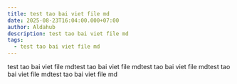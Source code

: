 ```yaml
---
title: test tao bai viet file md
date: 2025-08-23T16:04:00.000+07:00
author: Aldahub
description: test tao bai viet file md
tags:
  - test tao bai viet file md
---
```

test tao bai viet file mdtest tao bai viet file mdtest tao bai viet file mdtest tao bai viet file mdtest tao bai viet file md
